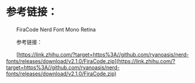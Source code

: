 # 参考链接：

　　FiraCode Nerd Font Mono Retina

　　参考链接：

　　[https://link.zhihu.com/?target=https%3A//github.com/ryanoasis/nerd-fonts/releases/download/v2.1.0/FiraCode.zip](https://link.zhihu.com/?target=https%3A//github.com/ryanoasis/nerd-fonts/releases/download/v2.1.0/FiraCode.zip)

　　‍
